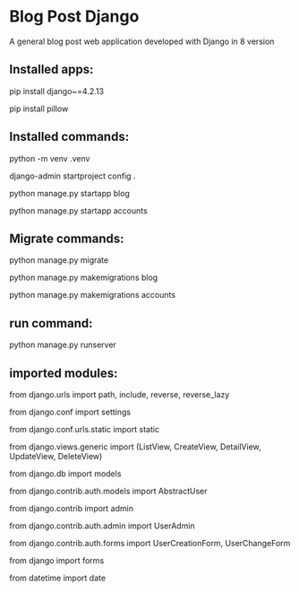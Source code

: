 
# Blog Post Django

A general blog post web application developed with Django in 8 version

## Installed apps:
pip install django~=4.2.13

pip install pillow

## Installed commands:
python -m venv .venv

django-admin startproject config .

python manage.py startapp blog

python manage.py startapp accounts

## Migrate commands:
python manage.py migrate

python manage.py makemigrations blog

python manage.py makemigrations accounts

## run command:
python manage.py runserver

## imported modules:
from django.urls import path, include, reverse, reverse_lazy

from django.conf import settings

from django.conf.urls.static import static

from django.views.generic import (ListView, CreateView, DetailView, UpdateView, DeleteView)

from django.db import models

from django.contrib.auth.models import AbstractUser

from django.contrib import admin

from django.contrib.auth.admin import UserAdmin

from django.contrib.auth.forms import UserCreationForm, UserChangeForm

from django import forms

from datetime import date
